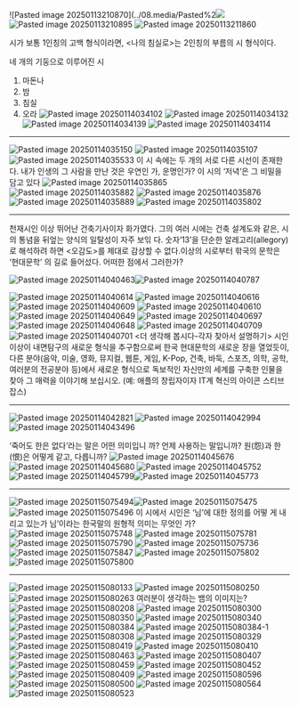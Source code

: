 ![Pasted image 20250113210870](../08.media/Pasted%2![](../08.media/20250113210712.png)
![Pasted image 20250113210895](../08.media/20250113210895.png)
![Pasted image 20250113211860](../08.media/20250113211860.png)

시가 보통 1인칭의 고백 형식이라면, <나의 침실로>는 2인칭의 부름의 시 형식이다.

네 개의 기둥으로 이루어진 시
1. 마돈나
2. 밤 
3. 침실
4. 오라
![Pasted image 20250114034102](../08.media/20250114034102.png)
![Pasted image 20250114034132](../08.media/20250114034132.png)
![Pasted image 20250114034139](../08.media/20250114034139.png)
![Pasted image 20250114034114](../08.media/20250114034114.png)


---
![Pasted image 20250114035150](../08.media/20250114035150.png)
![Pasted image 20250114035107](../08.media/20250114035107.png)
![Pasted image 20250114035533](../08.media/20250114035533.png)
이 시 속에는 두 개의 서로 다른 시선이 존재한다.
내가 인생의 그 사람을 만난 것은 우연인 가, 운명인가? 이 시의 ‘저녁’은 그 비밀을 담고 있다
![Pasted image 20250114035865](../08.media/20250114035865.png)
![Pasted image 20250114035882](../08.media/20250114035882.png)
![Pasted image 20250114035876](../08.media/20250114035876.png)
![Pasted image 20250114035889](../08.media/20250114035889.png)
![Pasted image 20250114035802](../08.media/20250114035802.png)

---

천재시인  이상 뛰어난 건축기사이자 화가였다. 그의 여러 시에는 건축 설계도와 같은, 시 의 통념을 뒤엎는 양식의 일탈성이 자주 보읶 다.
숫자‘13’을 단순한 알레고리(allegory)로 해석하려 하면 <오감도>를 제대로 감상할 수 없다.이상의 시로부터 핚국의 문학은 ‘현대문학’ 의 길로 들어섰다.
어떠한 점에서 그러한가?


![Pasted image 20250114040463](../08.media/20250114040463.png)![Pasted image 20250114040787](../08.media/20250114040787.png)


![Pasted image 20250114040614](../08.media/20250114040614.png)
![Pasted image 20250114040616](../08.media/20250114040616.png)
![Pasted image 20250114040609](../08.media/20250114040609.png)
![Pasted image 20250114040610](../08.media/20250114040610.png)
![Pasted image 20250114040649](../08.media/20250114040649.png)
![Pasted image 20250114040697](../08.media/20250114040697.png)
![Pasted image 20250114040648](../08.media/20250114040648.png)
![Pasted image 20250114040709](../08.media/20250114040709.png)
![Pasted image 20250114040701](../08.media/20250114040701.png)
<더 생각해 봅시다-각자 찾아서 설명하기>
시인 이상이 내면탐구의 새로운 형식을 추구함으로써 한국 현대문학의 새로운 장을 열었듯이, 다른 분야(음악, 미술, 영화, 뮤지컬, 웹툰, 게임, K-Pop, 건축, 바둑, 스포츠, 의학, 공학, 여러분의 전공분야 등)에서 새로운 형식으로 독보적인 자신만의 세계를 구축한 인물을 찾아 그 매력을 이야기해 보십시오. (예: 애플의 창립자이자 IT계 혁신의 아이콘 스티브 잡스)

---

![Pasted image 20250114042821](../08.media/20250114042821.png)
![Pasted image 20250114042994](../08.media/20250114042994.png)![Pasted image 20250114043496](../08.media/20250114043496.png)


‘죽어도 한은 없다’라는 말은 어떤 의미입니 까? 언제 사용하는 말입니까?
원(怨)과 한(恨)은 어떻게 같고, 다릅니까?
![Pasted image 20250114045676](../08.media/20250114045676.png)![Pasted image 20250114045680](../08.media/20250114045680.png)
![Pasted image 20250114045752](../08.media/20250114045752.png)![Pasted image 20250114045799](../08.media/20250114045799.png)![Pasted image 20250114045773](../08.media/20250114045773.png)

---
![Pasted image 20250115075494](../08.media/20250115075494.png)![Pasted image 20250115075475](../08.media/20250115075475.png)
![Pasted image 20250115075496](../08.media/20250115075496.png)
이 시에서 시인은 ‘님’에 대한 정의를 어떻 게 내리고 있는가
님’이라는 한국말의 원형적 의미는 무엇인 가?
![Pasted image 20250115075748](../08.media/20250115075748.png)
![Pasted image 20250115075781](../08.media/20250115075781.png)
![Pasted image 20250115075790](../08.media/20250115075790.png)
![Pasted image 20250115075736](../08.media/20250115075736.png)
![Pasted image 20250115075847](../08.media/20250115075847.png)
![Pasted image 20250115075802](../08.media/20250115075802.png)
![Pasted image 20250115075800](../08.media/20250115075800.png)

---

![Pasted image 20250115080133](../08.media/20250115080133.png)
![Pasted image 20250115080250](../08.media/20250115080250.png)
![Pasted image 20250115080263](../08.media/20250115080263.png)
여러분이 생각하는 뱀의 이미지는?
![Pasted image 20250115080208](../08.media/20250115080208.png)
![Pasted image 20250115080300](../08.media/20250115080300.png)
![Pasted image 20250115080350](../08.media/20250115080350.png)
![Pasted image 20250115080340](../08.media/20250115080340.png)
![Pasted image 20250115080384](../08.media/20250115080384.png)
![Pasted image 20250115080384-1](../08.media/20250115080384-1.png)
![Pasted image 20250115080308](../08.media/20250115080308.png)
![Pasted image 20250115080329](../08.media/20250115080329.png)
![Pasted image 20250115080419](../08.media/20250115080419.png)
![Pasted image 20250115080410](../08.media/20250115080410.png)
![Pasted image 20250115080463](../08.media/20250115080463.png)
![Pasted image 20250115080407](../08.media/20250115080407.png)
![Pasted image 20250115080459](../08.media/20250115080459.png)
![Pasted image 20250115080452](../08.media/20250115080452.png)
![Pasted image 20250115080409](../08.media/20250115080409.png)
![Pasted image 20250115080596](../08.media/20250115080596.png)
![Pasted image 20250115080500](../08.media/20250115080500.png)
![Pasted image 20250115080564](../08.media/20250115080564.png)
![Pasted image 20250115080523](../08.media/20250115080523.png)